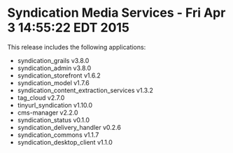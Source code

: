 
Syndication Media Services - Fri Apr  3 14:55:22 EDT 2015
======================

This release includes the following applications:

- syndication_grails v3.8.0
- syndication_admin v3.8.0
- syndication_storefront v1.6.2
- syndication_model v1.7.6
- syndication_content_extraction_services v1.3.2
- tag_cloud v2.7.0
- tinyurl_syndication v1.10.0
- cms-manager v2.2.0
- syndication_status v0.1.0
- syndication_delivery_handler v0.2.6
- syndication_commons v1.1.7
- syndication_desktop_client v1.1.0

